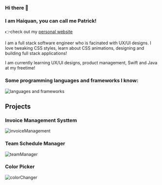 ### Hi there 👋 
### I am Haiquan, you can call me Patrick!

👉check out my <a href="www.hzktb.com">personal website</a>

<p>I am a full stack software engineer who is facinated with UX/UI designs. I love tweaking CSS styles, learn about CSS animations, designing and building full stack applications!</p>
<p>I am currently learning UX/UI designs, product management, Swift and Java at my freetime!</p>
<h3>Some programming languages and frameworks I know:</h3>

![languages and frameworks](https://user-images.githubusercontent.com/58833788/133368541-26034c0f-75ae-4632-9263-195a338edc89.png)

## Projects
###  Invoice Management Systtem
![invoiceManagement](https://user-images.githubusercontent.com/58833788/133365546-6f60e1e7-2885-43c8-b1d2-05f6164cba50.gif)

### Team Schedule Manager
![teamManager](https://user-images.githubusercontent.com/58833788/133365602-a04f1924-b7a3-4b34-9b3b-eef105dcc49a.gif)

### Color Picker
![colorChanger](https://user-images.githubusercontent.com/58833788/133365934-b7a59535-51d1-424b-bf70-ed53d8cf8e04.gif)
